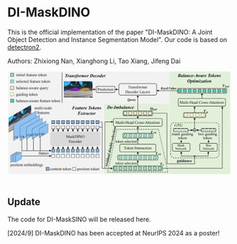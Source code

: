 # DI-MaskDINO
This is the official implementation of the paper "DI-MaskDINO: A Joint Object Detection and Instance Segmentation Model". Our code is based on [detectron2](https://github.com/facebookresearch/detectron2).

Authors: Zhixiong Nan, Xianghong Li, Tao Xiang, Jifeng Dai

<div align="center">
  <img src="figures/framework.png"/>
</div><br/>

## Update
The code for DI-MaskSINO will be released here.

[2024/9] DI-MaskDINO has been accepted at NeurIPS 2024 as a poster!


